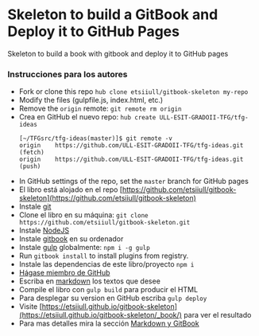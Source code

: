 # Skeleton to build a GitBook and Deploy it to GitHub Pages

Skeleton to build a book with gitbook and deploy it to GitHub pages

### Instrucciones para los autores

* Fork or clone this repo `hub clone etsiiull/gitbook-skeleton my-repo`
* Modify the files (gulpfile.js, index.html, etc.)
* Remove the `origin` remote: `git remote rm origin`
* Crea en GitHub el nuevo repo: `hub create ULL-ESIT-GRADOII-TFG/tfg-ideas`
  ```
  [~/TFGsrc/tfg-ideas(master)]$ git remote -v
  origin	https://github.com/ULL-ESIT-GRADOII-TFG/tfg-ideas.git (fetch)
  origin	https://github.com/ULL-ESIT-GRADOII-TFG/tfg-ideas.git (push)
  ```
* In GitHub settings of the repo, set the `master` branch for GitHub pages
* El libro está alojado en el repo [https://github.com/etsiiull/gitbook-skeleton](https://github.com/etsiiull/gitbook-skeleton)
* Instale [git](https://git-scm.com/)
* Clone el libro en su máquina: `git clone https://github.com/etsiiull/gitbook-skeleton.git` 
* Instale [NodeJS](https://nodejs.org/es/)
* Instale [gitbook](https://github.com/GitbookIO/gitbook/blob/master/docs/setup.md) en su ordenador
* Instale [gulp](https://gulpjs.com/) globalmente: `npm i -g gulp`
* Run `gitbook install` to install plugins from registry.
* Instale las dependencias de este libro/proyecto `npm i`
* [Hágase miembro de GitHub](https://github.com/join?source=header-home)
* Escriba en [markdown](https://es.wikipedia.org/wiki/Markdown)  los textos que desee
* Compile el libro con `gulp build` para producir el HTML
* Para desplegar su version en GitHub escriba `gulp deploy`
* Visite [https://etsiiull.github.io/gitbook-skeleton](https://etsiiull.github.io/gitbook-skeleton/_book/) para ver el resultado
* Para mas detalles mira la sección [Markdown y GitBook](gitbook.md)

